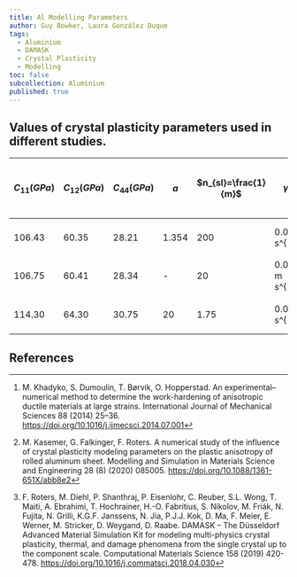 ```yaml
---
title: Al Modelling Parameters
author: Guy Bowker, Laura González Duque
tags:
  - Aluminium
  - DAMASK
  - Crystal Plasticity
  - Modelling
toc: false
subcollection: Aluminium
published: true
---
```


## Values of crystal plasticity parameters used in different studies.

| $C_{11} (GPa)$ | $C_{12} (GPa)$ | $C_{44} (GPa)$ | $a$ | $n_{sl}=\frac{1}{m}$ | $\dot{\gamma}_0$ | $h_0 (MPa)$ |$h_{ij} (\alpha = \beta)$ |$h_{ij} (\alpha  \neq \beta) $  |  $\tau_0 (MPa)$  |  $\tau_{inf} (MPa)$  | Source  
| -------- | -------- | -------- | -------- | -------- | -------- | --------- | -------- | -------- | --------- | -------- | ---------
| 106.43    | 60.35     | 28.21     | 1.354    | 200     | 0.01 s^{-1}    | 411.25       | 1.0 | 1.4 | 46.70        | 104.02        | (M. Khadyko, 2014) [^1] 
| 106.75    | 60.41     | 28.34     | -    | 20     | 0.001 m s^{-1}    | 75       | - | 1.4 | 31        | 63        | (M. Kasemer, 2020) [^2] 
| 114.30    | 64.30     | 30.75     | 20    | 1.75     | 0.001 s^{-1}    | 1       | - | 1.0 | 88        | 132        | (F. Roters, 2019) [^3] 


## References

[^1]: M. Khadyko, S. Dumoulin, T. Børvik, O. Hopperstad. An experimental–numerical method to determine the work-hardening of anisotropic ductile materials at large strains. International Journal of Mechanical Sciences 88 (2014) 25–36. https://doi.org/10.1016/j.ijmecsci.2014.07.001

[^2]: M. Kasemer, G. Falkinger, F. Roters. A numerical study of the influence of crystal plasticity modeling parameters on the plastic anisotropy of rolled aluminum sheet. Modelling and Simulation in Materials Science and Engineering 28 (8) (2020) 085005. https://doi.org/10.1088/1361-651X/abb8e2

[^3]: F. Roters, M. Diehl, P. Shanthraj, P. Eisenlohr, C. Reuber, S.L. Wong, T. Maiti, A. Ebrahimi, T. Hochrainer, H.-O. Fabritius, S. Nikolov, M. Friák, N. Fujita, N. Grilli, K.G.F. Janssens, N. Jia, P.J.J. Kok, D. Ma, F. Meier, E. Werner, M. Stricker, D. Weygand, D. Raabe. DAMASK – The Düsseldorf Advanced Material Simulation Kit for modeling multi-physics crystal plasticity, thermal, and damage phenomena from the single crystal up to the component scale. Computational Materials Science 158 (2019) 420-478. https://doi.org/10.1016/j.commatsci.2018.04.030 
